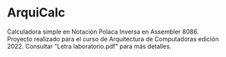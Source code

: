 # ArquiCalc
Calculadora simple en Notación Polaca Inversa en Assembler 8086. Proyecto realizado para el curso de Arquitectura de Computadoras edición 2022. Consultar "Letra laboratorio.pdf" para más detalles.
